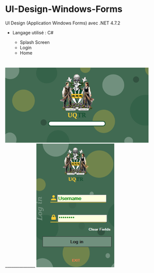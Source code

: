 # UI-Design-Windows-Forms
UI Design (Application Windows Forms) avec .NET 4.7.2
* Langage utilisé : C#

  * Splash Screen
  * Login
  * Home
#
<p>
    <img src="https://github.com/josue-lubaki/UI-Design-Windows-Forms/blob/main/Ressources/Splash.png" width="460" style="max-width:100%;"> 
    _______________
    <img src="https://github.com/josue-lubaki/UI-Design-Windows-Forms/blob/main/Ressources/Login.png" id="m" width="250" style="max-width:100%;">
</p>
